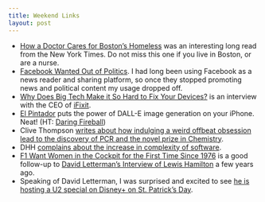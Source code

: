 ```yaml
---
title: Weekend Links
layout: post
---
```

- [How a Doctor Cares for Boston’s Homeless](https://www.nytimes.com/2023/01/05/magazine/boston-homeless-dr-jim-oconnell.html?unlocked_article_code=5Tv9iVeVOVD-H2ZpmdMhRGqwfghaHkjRsvTSNf0WLttYgxuhTuA6MQ6xfNcgtJVgQdEvq0WjgDetDHE3jo6ZZx2bSw0sngcFbFxNuvDWaT8xji8JE3ohmpOsPPSGZ10YqqcmB0aJinxMAUwe4C1pAFI6a3IQueYbSULC8niGebYhxfx9P35omNeL2kMzWyv3-Yc4fHpgBbHc6wnHqYlSDbtlKgC5mdVT13EfmXnMTJz1kaXXycamXZHOH-obTLEJ6hsoUdofj4cjVGY05s_3VmNOiil39amQGHbCrm6UC6A34nyqKRmjCjsX4zzgf8uj0aUYhGegXPoDadbLrWzRm2AFvK-0yixbHd0&smid=share-url) was an interesting long read from the New York Times. Do not miss this one if you live in Boston, or are a nurse.
- [Facebook Wanted Out of Politics](https://apple.news/AHXHk3M1XQLa5a7mGPBY9BA). I had long been using Facebook as a news reader and sharing platform, so once they stopped promoting news and political content my usage dropped off.
- [Why Does Big Tech Make it So Hard to Fix Your Devices?](https://www.nytimes.com/2023/01/12/opinion/big-tech-right-to-repair.html) is an interview with the CEO of [iFixit](https://www.ifixit.com).
- [El Pintador](https://el-pintador.com) puts the power of DALL-E image generation on your iPhone. Neat! (HT: [Daring Fireball](https://daringfireball.net/linked/2023/01/11/el-pintador))
- Clive Thompson [writes about how indulging a weird offbeat obsession lead to the discovery of PCR and the novel prize in Chemistry](https://clivethompson.medium.com/the-power-of-indulging-your-weird-offbeat-obsessions-77c12f10e69f).
- DHH [complains about the increase in complexity of software](https://world.hey.com/dhh/they-re-rebuilding-the-death-star-of-complexity-4fb5d08d).
- [F1 Want Women in the Cockpit for the First Time Since 1976](https://apple.news/AR1JGEIKGSpaZY_FzOBfuGg) is a good follow-up to [David Letterman’s Interview of Lewis Hamilton](https://www.netflix.com/watch/81034498?trackId=14277283&tctx=-97%2C-97%2C%2C%2C%2C%2C%2C%2C80209096%2CVideo%3A80209096) a few years ago.
- Speaking of David Letterman, I was surprised and excited to see [he is hosting a U2 special on Disney+ on St. Patrick’s Day](https://www.youtube.com/watch?v=l5a0xEUlWac).